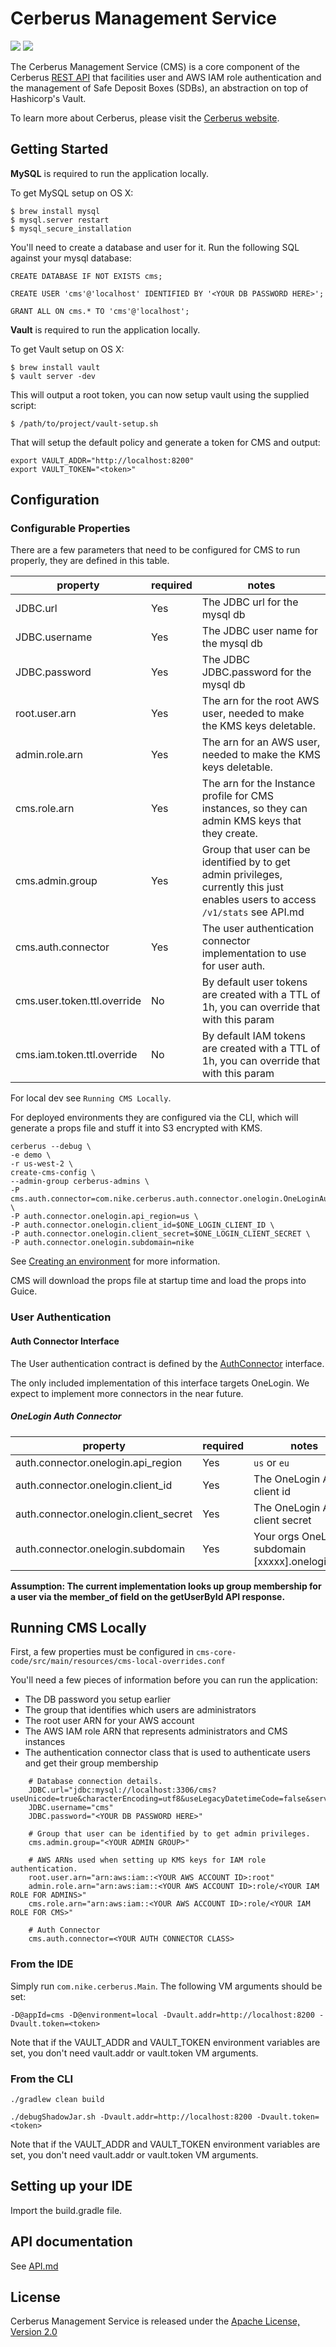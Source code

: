 # Cerberus Management Service

[![][travis img]][travis]
[![][license img]][license]

The Cerberus Management Service (CMS) is a core component of the Cerberus [REST API](http://engineering.nike.com/cerberus/docs/architecture/rest-api) 
that facilities user and AWS IAM role authentication and the management of Safe Deposit Boxes (SDBs), an abstraction on top of Hashicorp's Vault.

To learn more about Cerberus, please visit the [Cerberus website](http://engineering.nike.com/cerberus/).

## Getting Started

**MySQL** is required to run the application locally.

To get MySQL setup on OS X:

    $ brew install mysql
    $ mysql.server restart
    $ mysql_secure_installation

You'll need to create a database and user for it.  Run the following SQL against your mysql database:

    CREATE DATABASE IF NOT EXISTS cms;
    
    CREATE USER 'cms'@'localhost' IDENTIFIED BY '<YOUR DB PASSWORD HERE>';
    
    GRANT ALL ON cms.* TO 'cms'@'localhost';

**Vault** is required to run the application locally.

To get Vault setup on OS X:

    $ brew install vault
    $ vault server -dev

This will output a root token, you can now setup vault using the supplied script:

    $ /path/to/project/vault-setup.sh

That will setup the default policy and generate a token for CMS and output:

    export VAULT_ADDR="http://localhost:8200"
    export VAULT_TOKEN="<token>"

## Configuration 

### Configurable Properties

There are a few parameters that need to be configured for CMS to run properly, they are defined in this table. 

property                    | required | notes
--------------------------- | -------- | ----------
JDBC.url                    | Yes | The JDBC url for the mysql db
JDBC.username               | Yes | The JDBC user name for the mysql db
JDBC.password               | Yes | The JDBC JDBC.password for the mysql db
root.user.arn               | Yes | The arn for the root AWS user, needed to make the KMS keys deletable.
admin.role.arn              | Yes | The arn for an AWS user, needed to make the KMS keys deletable.
cms.role.arn                | Yes | The arn for the Instance profile for CMS instances, so they can admin KMS keys that they create.
cms.admin.group             | Yes | Group that user can be identified by to get admin privileges, currently this just enables users to access `/v1/stats` see API.md
cms.auth.connector          | Yes | The user authentication connector implementation to use for user auth.
cms.user.token.ttl.override | No  | By default user tokens are created with a TTL of 1h, you can override that with this param
cms.iam.token.ttl.override  | No  | By default IAM tokens are created with a TTL of 1h, you can override that with this param

For local dev see `Running CMS Locally`.

For deployed environments they are configured via the CLI, which will generate a props file and stuff it into S3 encrypted with KMS.

    cerberus --debug \
    -e demo \
    -r us-west-2 \
    create-cms-config \
    --admin-group cerberus-admins \
    -P cms.auth.connector=com.nike.cerberus.auth.connector.onelogin.OneLoginAuthConnector \
    -P auth.connector.onelogin.api_region=us \
    -P auth.connector.onelogin.client_id=$ONE_LOGIN_CLIENT_ID \
    -P auth.connector.onelogin.client_secret=$ONE_LOGIN_CLIENT_SECRET \
    -P auth.connector.onelogin.subdomain=nike
    
See [Creating an environment](http://engineering.nike.com/cerberus/docs/administration-guide/creating-an-environment) for more information.
    
CMS will download the props file at startup time and load the props into Guice.

### User Authentication

#### Auth Connector Interface

The User authentication contract is defined by the [AuthConnector](https://github.com/Nike-Inc/cerberus-management-service/blob/master/src/main/java/com/nike/cerberus/auth/connector/AuthConnector.java) interface.  

The only included implementation of this interface targets 
OneLogin.  We expect to implement more connectors in the near future.

##### OneLogin Auth Connector

property                              | required | notes
------------------------------------- | -------- | ----------
auth.connector.onelogin.api_region    | Yes      | `us` or `eu`
auth.connector.onelogin.client_id     | Yes      | The OneLogin API client id
auth.connector.onelogin.client_secret | Yes      | The OneLogin API client secret
auth.connector.onelogin.subdomain     | Yes      | Your orgs OneLogin subdomain [xxxxx].onelogin.com
    
**Assumption: The current implementation looks up group membership for a user via the member_of field on the getUserById API response.**
    
## Running CMS Locally

First, a few properties must be configured in `cms-core-code/src/main/resources/cms-local-overrides.conf`

You'll need a few pieces of information before you can run the application:
 
- The DB password you setup earlier
- The group that identifies which users are administrators 
- The root user ARN for your AWS account
- The AWS IAM role ARN that represents administrators and CMS instances
- The authentication connector class that is used to authenticate users and get their group membership

```
    # Database connection details.
    JDBC.url="jdbc:mysql://localhost:3306/cms?useUnicode=true&characterEncoding=utf8&useLegacyDatetimeCode=false&serverTimezone=UTC&useSSL=false"
    JDBC.username="cms"
    JDBC.password="<YOUR DB PASSWORD HERE>"
    
    # Group that user can be identified by to get admin privileges.
    cms.admin.group="<YOUR ADMIN GROUP>"
    
    # AWS ARNs used when setting up KMS keys for IAM role authentication.
    root.user.arn="arn:aws:iam::<YOUR AWS ACCOUNT ID>:root"
    admin.role.arn="arn:aws:iam::<YOUR AWS ACCOUNT ID>:role/<YOUR IAM ROLE FOR ADMINS>"
    cms.role.arn="arn:aws:iam::<YOUR AWS ACCOUNT ID>:role/<YOUR IAM ROLE FOR CMS>"
    
    # Auth Connector
    cms.auth.connector=<YOUR AUTH CONNECTOR CLASS>
```

### From the IDE
 
Simply run `com.nike.cerberus.Main`.  The following VM arguments should be set:

    -D@appId=cms -D@environment=local -Dvault.addr=http://localhost:8200 -Dvault.token=<token>

Note that if the VAULT_ADDR and VAULT_TOKEN environment variables are set, you don't need vault.addr or vault.token VM arguments.

### From the CLI

    ./gradlew clean build
    
    ./debugShadowJar.sh -Dvault.addr=http://localhost:8200 -Dvault.token=<token>
    
Note that if the VAULT_ADDR and VAULT_TOKEN environment variables are set, you don't need vault.addr or vault.token VM arguments.

## Setting up your IDE

Import the build.gradle file.

## API documentation

See [API.md](API.md)

## License

Cerberus Management Service is released under the [Apache License, Version 2.0](http://www.apache.org/licenses/LICENSE-2.0)

[travis]:https://travis-ci.org/Nike-Inc/cerberus-management-service
[travis img]:https://api.travis-ci.org/Nike-Inc/cerberus-management-service.svg?branch=master

[license]:LICENSE.txt
[license img]:https://img.shields.io/badge/License-Apache%202-blue.svg

